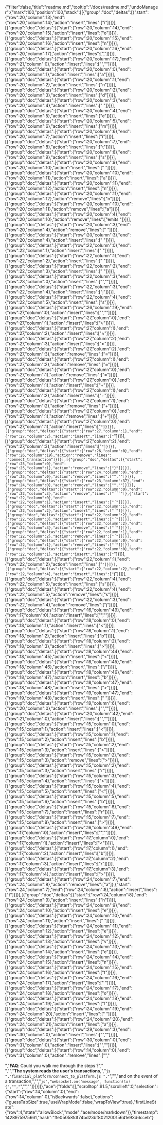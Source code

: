 {"filter":false,"title":"readme.md","tooltip":"/docs/readme.md","undoManager":{"mark":100,"position":100,"stack":[[{"group":"doc","deltas":[{"start":{"row":20,"column":13},"end":{"row":20,"column":14},"action":"insert","lines":["i"]}]}],[{"group":"doc","deltas":[{"start":{"row":20,"column":14},"end":{"row":20,"column":15},"action":"insert","lines":["o"]}]}],[{"group":"doc","deltas":[{"start":{"row":20,"column":15},"end":{"row":20,"column":16},"action":"insert","lines":["n"]}]}],[{"group":"doc","deltas":[{"start":{"row":20,"column":16},"end":{"row":20,"column":17},"action":"insert","lines":[","]}]}],[{"group":"doc","deltas":[{"start":{"row":20,"column":17},"end":{"row":21,"column":0},"action":"insert","lines":["",""]}]}],[{"group":"doc","deltas":[{"start":{"row":20,"column":0},"end":{"row":20,"column":1},"action":"insert","lines":["a"]}]}],[{"group":"doc","deltas":[{"start":{"row":20,"column":1},"end":{"row":20,"column":2},"action":"insert","lines":["n"]}]}],[{"group":"doc","deltas":[{"start":{"row":20,"column":2},"end":{"row":20,"column":3},"action":"insert","lines":["d"]}]}],[{"group":"doc","deltas":[{"start":{"row":20,"column":3},"end":{"row":20,"column":4},"action":"insert","lines":[" "]}]}],[{"group":"doc","deltas":[{"start":{"row":20,"column":4},"end":{"row":20,"column":5},"action":"insert","lines":["e"]}]}],[{"group":"doc","deltas":[{"start":{"row":20,"column":5},"end":{"row":20,"column":6},"action":"insert","lines":["m"]}]}],[{"group":"doc","deltas":[{"start":{"row":20,"column":6},"end":{"row":20,"column":7},"action":"insert","lines":["i"]}]}],[{"group":"doc","deltas":[{"start":{"row":20,"column":7},"end":{"row":20,"column":8},"action":"insert","lines":["t"]}]}],[{"group":"doc","deltas":[{"start":{"row":20,"column":8},"end":{"row":20,"column":9},"action":"insert","lines":["s"]}]}],[{"group":"doc","deltas":[{"start":{"row":20,"column":9},"end":{"row":20,"column":10},"action":"insert","lines":[" "]}]}],[{"group":"doc","deltas":[{"start":{"row":20,"column":10},"end":{"row":20,"column":11},"action":"insert","lines":["a"]}]}],[{"group":"doc","deltas":[{"start":{"row":20,"column":11},"end":{"row":20,"column":12},"action":"insert","lines":["n"]}]}],[{"group":"doc","deltas":[{"start":{"row":20,"column":11},"end":{"row":20,"column":12},"action":"remove","lines":["n"]}]}],[{"group":"doc","deltas":[{"start":{"row":20,"column":10},"end":{"row":20,"column":11},"action":"remove","lines":["a"]}]}],[{"group":"doc","deltas":[{"start":{"row":20,"column":4},"end":{"row":20,"column":10},"action":"remove","lines":["emits "]}]}],[{"group":"doc","deltas":[{"start":{"row":20,"column":3},"end":{"row":20,"column":4},"action":"remove","lines":[" "]}]}],[{"group":"doc","deltas":[{"start":{"row":20,"column":3},"end":{"row":20,"column":4},"action":"insert","lines":[" "]}]}],[{"group":"doc","deltas":[{"start":{"row":22,"column":0},"end":{"row":22,"column":1},"action":"insert","lines":["´"]}]}],[{"group":"doc","deltas":[{"start":{"row":22,"column":1},"end":{"row":22,"column":2},"action":"insert","lines":["´"]}]}],[{"group":"doc","deltas":[{"start":{"row":22,"column":2},"end":{"row":22,"column":3},"action":"insert","lines":["´"]}]}],[{"group":"doc","deltas":[{"start":{"row":22,"column":3},"end":{"row":23,"column":0},"action":"insert","lines":["",""]}]}],[{"group":"doc","deltas":[{"start":{"row":22,"column":3},"end":{"row":22,"column":4},"action":"insert","lines":["j"]}]}],[{"group":"doc","deltas":[{"start":{"row":22,"column":4},"end":{"row":22,"column":5},"action":"insert","lines":["s"]}]}],[{"group":"doc","deltas":[{"start":{"row":26,"column":19},"end":{"row":27,"column":0},"action":"insert","lines":["",""]}]}],[{"group":"doc","deltas":[{"start":{"row":27,"column":0},"end":{"row":27,"column":1},"action":"insert","lines":["≈"]}]}],[{"group":"doc","deltas":[{"start":{"row":27,"column":1},"end":{"row":27,"column":2},"action":"insert","lines":["≈"]}]}],[{"group":"doc","deltas":[{"start":{"row":27,"column":2},"end":{"row":27,"column":3},"action":"insert","lines":["≈"]}]}],[{"group":"doc","deltas":[{"start":{"row":27,"column":2},"end":{"row":27,"column":3},"action":"remove","lines":["≈"]}]}],[{"group":"doc","deltas":[{"start":{"row":27,"column":1},"end":{"row":27,"column":2},"action":"remove","lines":["≈"]}]}],[{"group":"doc","deltas":[{"start":{"row":27,"column":0},"end":{"row":27,"column":1},"action":"remove","lines":["≈"]}]}],[{"group":"doc","deltas":[{"start":{"row":27,"column":0},"end":{"row":27,"column":1},"action":"insert","lines":["+"]}]}],[{"group":"doc","deltas":[{"start":{"row":27,"column":1},"end":{"row":27,"column":2},"action":"insert","lines":["+"]}]}],[{"group":"doc","deltas":[{"start":{"row":27,"column":1},"end":{"row":27,"column":2},"action":"remove","lines":["+"]}]}],[{"group":"doc","deltas":[{"start":{"row":27,"column":0},"end":{"row":27,"column":1},"action":"remove","lines":["+"]}]}],[{"group":"doc","deltas":[{"start":{"row":27,"column":0},"end":{"row":27,"column":1},"action":"insert","lines":["`"]}]}],[{"group":"doc","deltas":[{"start":{"row":27,"column":1},"end":{"row":27,"column":2},"action":"insert","lines":["`"]}]}],[{"group":"doc","deltas":[{"start":{"row":27,"column":2},"end":{"row":27,"column":3},"action":"insert","lines":["`"]}]}],[{"group":"doc","deltas":[{"start":{"row":26,"column":0},"end":{"row":26,"column":19},"action":"remove","lines":["connect_transaction"]}]}],[{"group":"doc","deltas":[{"start":{"row":25,"column":0},"end":{"row":25,"column":1},"action":"remove","lines":["}"]}]}],[{"group":"doc","deltas":[{"start":{"row":24,"column":0},"end":{"row":25,"column":0},"action":"remove","lines":["",""]}]}],[{"group":"doc","deltas":[{"start":{"row":23,"column":37},"end":{"row":24,"column":0},"action":"remove","lines":["",""]}]}],[{"group":"doc","deltas":[{"start":{"row":22,"column":0},"end":{"row":22,"column":3},"action":"remove","lines":["´´´"]},{"start":{"row":22,"column":0},"end":{"row":22,"column":1},"action":"insert","lines":["´"]}]}],[{"group":"doc","deltas":[{"start":{"row":22,"column":1},"end":{"row":22,"column":2},"action":"insert","lines":["´"]}]}],[{"group":"doc","deltas":[{"start":{"row":22,"column":2},"end":{"row":22,"column":3},"action":"insert","lines":["´"]}]}],[{"group":"doc","deltas":[{"start":{"row":22,"column":2},"end":{"row":22,"column":3},"action":"remove","lines":["´"]}]}],[{"group":"doc","deltas":[{"start":{"row":22,"column":1},"end":{"row":22,"column":2},"action":"remove","lines":["´"]}]}],[{"group":"doc","deltas":[{"start":{"row":22,"column":0},"end":{"row":22,"column":1},"action":"remove","lines":["´"]}]}],[{"group":"doc","deltas":[{"start":{"row":22,"column":0},"end":{"row":22,"column":1},"action":"insert","lines":["`"]}]}],[{"group":"doc","deltas":[{"start":{"row":22,"column":1},"end":{"row":22,"column":2},"action":"insert","lines":["`"]}]}],[{"group":"doc","deltas":[{"start":{"row":22,"column":2},"end":{"row":22,"column":4},"action":"insert","lines":["`j"]}]}],[{"group":"doc","deltas":[{"start":{"row":22,"column":4},"end":{"row":22,"column":5},"action":"insert","lines":["s"]}]}],[{"group":"doc","deltas":[{"start":{"row":22,"column":4},"end":{"row":22,"column":5},"action":"remove","lines":["s"]}]}],[{"group":"doc","deltas":[{"start":{"row":22,"column":3},"end":{"row":22,"column":4},"action":"remove","lines":["j"]}]}],[{"group":"doc","deltas":[{"start":{"row":16,"column":49},"end":{"row":17,"column":0},"action":"insert","lines":["",""]}]}],[{"group":"doc","deltas":[{"start":{"row":18,"column":0},"end":{"row":18,"column":1},"action":"insert","lines":["<"]}]}],[{"group":"doc","deltas":[{"start":{"row":18,"column":1},"end":{"row":18,"column":2},"action":"insert","lines":["b"]}]}],[{"group":"doc","deltas":[{"start":{"row":18,"column":2},"end":{"row":18,"column":3},"action":"insert","lines":[">"]}]}],[{"group":"doc","deltas":[{"start":{"row":18,"column":44},"end":{"row":18,"column":45},"action":"insert","lines":["<"]}]}],[{"group":"doc","deltas":[{"start":{"row":18,"column":45},"end":{"row":18,"column":46},"action":"insert","lines":["/"]}]}],[{"group":"doc","deltas":[{"start":{"row":18,"column":46},"end":{"row":18,"column":47},"action":"insert","lines":["b"]}]}],[{"group":"doc","deltas":[{"start":{"row":18,"column":47},"end":{"row":18,"column":48},"action":"insert","lines":[">"]}]}],[{"group":"doc","deltas":[{"start":{"row":19,"column":47},"end":{"row":19,"column":48},"action":"insert","lines":[" "]}]}],[{"group":"doc","deltas":[{"start":{"row":19,"column":6},"end":{"row":20,"column":0},"action":"insert","lines":["",""]}]}],[{"group":"doc","deltas":[{"start":{"row":20,"column":42},"end":{"row":21,"column":0},"action":"insert","lines":["",""]}]}],[{"group":"doc","deltas":[{"start":{"row":15,"column":0},"end":{"row":15,"column":1},"action":"insert","lines":["<"]}]}],[{"group":"doc","deltas":[{"start":{"row":15,"column":1},"end":{"row":15,"column":2},"action":"insert","lines":["b"]}]}],[{"group":"doc","deltas":[{"start":{"row":15,"column":2},"end":{"row":15,"column":3},"action":"insert","lines":[">"]}]}],[{"group":"doc","deltas":[{"start":{"row":15,"column":2},"end":{"row":15,"column":3},"action":"remove","lines":[">"]}]}],[{"group":"doc","deltas":[{"start":{"row":15,"column":2},"end":{"row":15,"column":3},"action":"insert","lines":["r"]}]}],[{"group":"doc","deltas":[{"start":{"row":15,"column":3},"end":{"row":15,"column":4},"action":"insert","lines":[">"]}]}],[{"group":"doc","deltas":[{"start":{"row":15,"column":4},"end":{"row":15,"column":5},"action":"insert","lines":["<"]}]}],[{"group":"doc","deltas":[{"start":{"row":15,"column":5},"end":{"row":15,"column":6},"action":"insert","lines":["b"]}]}],[{"group":"doc","deltas":[{"start":{"row":15,"column":6},"end":{"row":15,"column":7},"action":"insert","lines":["r"]}]}],[{"group":"doc","deltas":[{"start":{"row":15,"column":7},"end":{"row":15,"column":8},"action":"insert","lines":[">"]}]}],[{"group":"doc","deltas":[{"start":{"row":16,"column":49},"end":{"row":17,"column":0},"action":"insert","lines":["",""]}]}],[{"group":"doc","deltas":[{"start":{"row":17,"column":0},"end":{"row":17,"column":1},"action":"insert","lines":["<"]}]}],[{"group":"doc","deltas":[{"start":{"row":17,"column":1},"end":{"row":17,"column":2},"action":"insert","lines":["b"]}]}],[{"group":"doc","deltas":[{"start":{"row":17,"column":2},"end":{"row":17,"column":3},"action":"insert","lines":["r"]}]}],[{"group":"doc","deltas":[{"start":{"row":17,"column":3},"end":{"row":17,"column":4},"action":"insert","lines":[">"]}]}],[{"group":"doc","deltas":[{"start":{"row":24,"column":7},"end":{"row":24,"column":8},"action":"remove","lines":["a"]},{"start":{"row":24,"column":7},"end":{"row":24,"column":8},"action":"insert","lines":["t"]}]}],[{"group":"doc","deltas":[{"start":{"row":24,"column":8},"end":{"row":24,"column":9},"action":"insert","lines":["h"]}]}],[{"group":"doc","deltas":[{"start":{"row":24,"column":9},"end":{"row":24,"column":10},"action":"insert","lines":["e"]}]}],[{"group":"doc","deltas":[{"start":{"row":24,"column":10},"end":{"row":24,"column":11},"action":"insert","lines":[" "]}]}],[{"group":"doc","deltas":[{"start":{"row":24,"column":11},"end":{"row":24,"column":12},"action":"insert","lines":["e"]}]}],[{"group":"doc","deltas":[{"start":{"row":24,"column":12},"end":{"row":24,"column":13},"action":"insert","lines":["v"]}]}],[{"group":"doc","deltas":[{"start":{"row":24,"column":13},"end":{"row":24,"column":14},"action":"insert","lines":["e"]}]}],[{"group":"doc","deltas":[{"start":{"row":24,"column":14},"end":{"row":24,"column":15},"action":"insert","lines":["n"]}]}],[{"group":"doc","deltas":[{"start":{"row":24,"column":15},"end":{"row":24,"column":16},"action":"insert","lines":["t"]}]}],[{"group":"doc","deltas":[{"start":{"row":24,"column":16},"end":{"row":24,"column":17},"action":"insert","lines":[" "]}]}],[{"group":"doc","deltas":[{"start":{"row":24,"column":17},"end":{"row":24,"column":18},"action":"insert","lines":["o"]}]}],[{"group":"doc","deltas":[{"start":{"row":24,"column":18},"end":{"row":24,"column":19},"action":"insert","lines":["f"]}]}],[{"group":"doc","deltas":[{"start":{"row":24,"column":19},"end":{"row":24,"column":20},"action":"insert","lines":[" "]}]}],[{"group":"doc","deltas":[{"start":{"row":24,"column":20},"end":{"row":24,"column":21},"action":"insert","lines":["a"]}]}],[{"group":"doc","deltas":[{"start":{"row":29,"column":3},"end":{"row":30,"column":0},"action":"insert","lines":["",""]}]}],[{"group":"doc","deltas":[{"start":{"row":30,"column":0},"end":{"row":31,"column":0},"action":"insert","lines":["",""]}]}],[{"group":"doc","deltas":[{"start":{"row":14,"column":0},"end":{"row":31,"column":0},"action":"remove","lines":["","<br><br>","<b>FAQ</b>: Could you walk me through the steps ?","<br>","","<b>The system reads the user's transactions,</b>","```js ","financial_platform/connect_to_platform.js ","```","","and on the event of a transaction,","","```js","websocket.on('message', function(tx){","","```","",""]}]}]]},"ace":{"folds":[],"scrolltop":91.5,"scrollleft":0,"selection":{"start":{"row":14,"column":0},"end":{"row":14,"column":0},"isBackwards":false},"options":{"guessTabSize":true,"useWrapMode":false,"wrapToView":true},"firstLineState":{"row":4,"state":"allowBlock","mode":"ace/mode/markdown"}},"timestamp":1428975975661,"hash":"ffe05058fdf74bd23bf802120015641e93d6cceb"}
